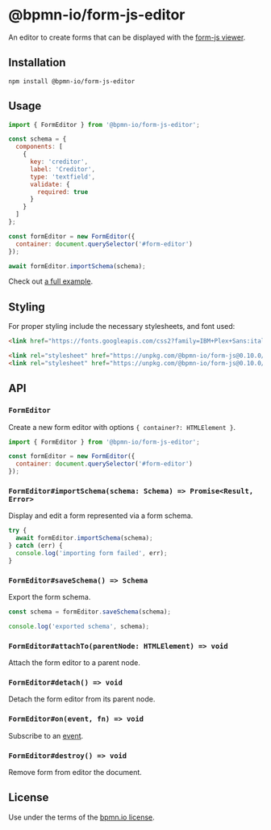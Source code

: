 # @bpmn-io/form-js-editor

An editor to create forms that can be displayed with the [form-js viewer](../form-js-viewer).


## Installation

```
npm install @bpmn-io/form-js-editor
```


## Usage

```javascript
import { FormEditor } from '@bpmn-io/form-js-editor';

const schema = {
  components: [
    {
      key: 'creditor',
      label: 'Creditor',
      type: 'textfield',
      validate: {
        required: true
      }
    }
  ]
};

const formEditor = new FormEditor({
  container: document.querySelector('#form-editor')
});

await formEditor.importSchema(schema);
```

Check out [a full example](https://github.com/bpmn-io/form-js-examples).


## Styling

For proper styling include the necessary stylesheets, and font used:

```html
<link href="https://fonts.googleapis.com/css2?family=IBM+Plex+Sans:ital,wght@0,400;0,600;1,400&display=swap" rel="stylesheet">

<link rel="stylesheet" href="https://unpkg.com/@bpmn-io/form-js@0.10.0/dist/assets/form-js.css">
<link rel="stylesheet" href="https://unpkg.com/@bpmn-io/form-js@0.10.0/dist/assets/form-js-editor.css">
```


## API

### `FormEditor`

Create a new form editor with options `{ container?: HTMLElement }`.

```javascript
import { FormEditor } from '@bpmn-io/form-js-editor';

const formEditor = new FormEditor({
  container: document.querySelector('#form-editor')
});
```


### `FormEditor#importSchema(schema: Schema) => Promise<Result, Error>`

Display and edit a form represented via a form schema.

```javascript
try {
  await formEditor.importSchema(schema);
} catch (err) {
  console.log('importing form failed', err);
}
```


### `FormEditor#saveSchema() => Schema`

Export the form schema.

```javascript
const schema = formEditor.saveSchema(schema);

console.log('exported schema', schema);
```


### `FormEditor#attachTo(parentNode: HTMLElement) => void`


Attach the form editor to a parent node.


### `FormEditor#detach() => void`


Detach the form editor from its parent node.


### `FormEditor#on(event, fn) => void`

Subscribe to an [event](#events).


### `FormEditor#destroy() => void`

Remove form from editor the document.


## License

Use under the terms of the [bpmn.io license](http://bpmn.io/license).

